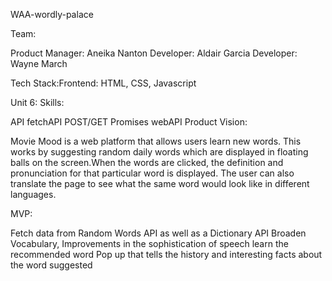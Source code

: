WAA-wordly-palace

Team:

Product Manager: Aneika Nanton
Developer: Aldair Garcia
Developer: Wayne March

Tech Stack:Frontend: HTML, CSS, Javascript

Unit 6: Skills:

API
fetchAPI
POST/GET
Promises
webAPI
Product Vision:

Movie Mood is a web platform that allows users learn new words. This works by suggesting random daily words which are displayed in floating balls on the screen.When the words are clicked, the definition and pronunciation for that particular word is displayed. The user can also translate the page to see what the same word would look like in different languages.

MVP:

Fetch data from Random Words API as well as a Dictionary API
Broaden Vocabulary, Improvements in the sophistication of speech learn the recommended word
Pop up that tells the history and interesting facts about the word suggested


